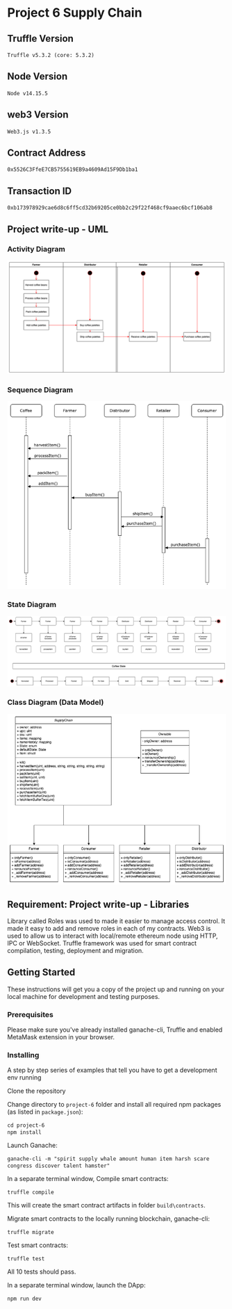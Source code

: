 # Project 6 Supply Chain

## Truffle Version
>
    Truffle v5.3.2 (core: 5.3.2)
>

## Node Version
>
    Node v14.15.5
>

## web3 Version
>
    Web3.js v1.3.5
>
## Contract Address
>
    0x5526C3FfeE7CB5755619EB9a4609Ad15F9Db1ba1 
>

## Transaction ID
>
    0xb173978929cae6d8c6ff5cd32b69205ce0bb2c29f22f468cf9aaec6bcf106ab8
>

## Project write-up - UML

### Activity Diagram
![Activity Diagram](images/activity.png)

### Sequence Diagram
![Sequence Diagram](images/sequence.png)

### State Diagram
![State Diagram](images/state.png)

### Class Diagram (Data Model)
![Class Diagram](images/model.png)


## Requirement: Project write-up - Libraries
Library called Roles was used to made it easier to manage access control. It made it easy to add and remove roles in each of my contracts. Web3 is used to allow us to interact with local/remote ethereum node using HTTP, IPC or WebSocket. Truffle framework was used for smart contract compilation, testing, deployment and migration.

## Getting Started

These instructions will get you a copy of the project up and running on your local machine for development and testing purposes.

### Prerequisites

Please make sure you've already installed ganache-cli, Truffle and enabled MetaMask extension in your browser.

### Installing

A step by step series of examples that tell you have to get a development env running

Clone the repository


Change directory to ```project-6``` folder and install all required npm packages (as listed in ```package.json```):

```
cd project-6
npm install
```

Launch Ganache:

```
ganache-cli -m "spirit supply whale amount human item harsh scare congress discover talent hamster"
```

In a separate terminal window, Compile smart contracts:

```
truffle compile
```

This will create the smart contract artifacts in folder ```build\contracts```.

Migrate smart contracts to the locally running blockchain, ganache-cli:

```
truffle migrate
```

Test smart contracts:

```
truffle test
```

All 10 tests should pass.

In a separate terminal window, launch the DApp:

```
npm run dev
```